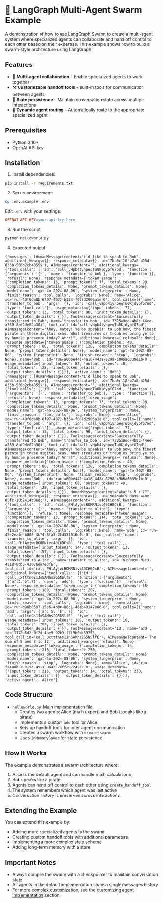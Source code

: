 # 🤖 LangGraph Multi-Agent Swarm Example

A demonstration of how to use LangGraph Swarm to create a multi-agent system where specialized agents can collaborate and hand off control to each other based on their expertise. This example shows how to build a swarm-style architecture using LangGraph.

## Features

- 🤖 **Multi-agent collaboration** - Enable specialized agents to work together
- 🛠️ **Customizable handoff tools** - Built-in tools for communication between agents
- 🧠 **State persistence** - Maintain conversation state across multiple interactions
- 🔄 **Dynamic agent routing** - Automatically route to the appropriate specialized agent

## Prerequisites

- Python 3.10+
- OpenAI API key

## Installation

1. Install dependencies:
```bash
pip install -r requirements.txt
```

2. Set up environment:
```bash
cp .env.example .env
```

Edit `.env` with your settings:
```ini
OPENAI_API_KEY=your-api-key-here
```

3. Run the script:
```bash
python helloworld.py
```

4. Expected output:
```
{'messages': [HumanMessage(content="i'd like to speak to Bob", additional_kwargs={}, response_metadata={}, id='7ba5c118-b7a8-495d-833b-566b2cb48555'), AIMessage(content='', additional_kwargs={'tool_calls': [{'id': 'call_vHpb41yhpeqTu0KjdypfG7od', 'function': {'arguments': '{}', 'name': 'transfer_to_bob'}, 'type': 'function'}], 'refusal': None}, response_metadata={'token_usage': {'completion_tokens': 13, 'prompt_tokens': 77, 'total_tokens': 90, 'completion_tokens_details': None, 'prompt_tokens_details': None}, 'model_name': 'gpt-4o-2024-08-06', 'system_fingerprint': None, 'finish_reason': 'tool_calls', 'logprobs': None}, name='Alice', id='run-40f0da0b-6f97-4072-b334-f007d2905a1e-0', tool_calls=[{'name': 'transfer_to_bob', 'args': {}, 'id': 'call_vHpb41yhpeqTu0KjdypfG7od', 'type': 'tool_call'}], usage_metadata={'input_tokens': 77, 'output_tokens': 13, 'total_tokens': 90, 'input_token_details': {}, 'output_token_details': {}}), ToolMessage(content='Successfully transferred to Bob', name='transfer_to_bob', id='7325a0ed-4b8c-44ee-a369-8cd9de02a303', tool_call_id='call_vHpb41yhpeqTu0KjdypfG7od'), AIMessage(content="Ahoy, matey! Ye be speakin' to Bob now, the finest pirate in these digital seas. What treasures or troubles bring ye to my humble presence today? Arrr!", additional_kwargs={'refusal': None}, response_metadata={'token_usage': {'completion_tokens': 40, 'prompt_tokens': 88, 'total_tokens': 128, 'completion_tokens_details': None, 'prompt_tokens_details': None}, 'model_name': 'gpt-4o-2024-08-06', 'system_fingerprint': None, 'finish_reason': 'stop', 'logprobs': None}, name='Bob', id='run-a60be441-4a16-443a-8298-c906a6339e1b-0', usage_metadata={'input_tokens': 88, 'output_tokens': 40, 'total_tokens': 128, 'input_token_details': {}, 'output_token_details': {}})], 'active_agent': 'Bob'}
{'messages': [HumanMessage(content="i'd like to speak to Bob", additional_kwargs={}, response_metadata={}, id='7ba5c118-b7a8-495d-833b-566b2cb48555'), AIMessage(content='', additional_kwargs={'tool_calls': [{'id': 'call_vHpb41yhpeqTu0KjdypfG7od', 'function': {'arguments': '{}', 'name': 'transfer_to_bob'}, 'type': 'function'}], 'refusal': None}, response_metadata={'token_usage': {'completion_tokens': 13, 'prompt_tokens': 77, 'total_tokens': 90, 'completion_tokens_details': None, 'prompt_tokens_details': None}, 'model_name': 'gpt-4o-2024-08-06', 'system_fingerprint': None, 'finish_reason': 'tool_calls', 'logprobs': None}, name='Alice', id='run-40f0da0b-6f97-4072-b334-f007d2905a1e-0', tool_calls=[{'name': 'transfer_to_bob', 'args': {}, 'id': 'call_vHpb41yhpeqTu0KjdypfG7od', 'type': 'tool_call'}], usage_metadata={'input_tokens': 77, 'output_tokens': 13, 'total_tokens': 90, 'input_token_details': {}, 'output_token_details': {}}), ToolMessage(content='Successfully transferred to Bob', name='transfer_to_bob', id='7325a0ed-4b8c-44ee-a369-8cd9de02a303', tool_call_id='call_vHpb41yhpeqTu0KjdypfG7od'), AIMessage(content="Ahoy, matey! Ye be speakin' to Bob now, the finest pirate in these digital seas. What treasures or troubles bring ye to my humble presence today? Arrr!", additional_kwargs={'refusal': None}, response_metadata={'token_usage': {'completion_tokens': 40, 'prompt_tokens': 88, 'total_tokens': 128, 'completion_tokens_details': None, 'prompt_tokens_details': None}, 'model_name': 'gpt-4o-2024-08-06', 'system_fingerprint': None, 'finish_reason': 'stop', 'logprobs': None}, name='Bob', id='run-a60be441-4a16-443a-8298-c906a6339e1b-0', usage_metadata={'input_tokens': 88, 'output_tokens': 40, 'total_tokens': 128, 'input_token_details': {}, 'output_token_details': {}}), HumanMessage(content="what's 5 + 7?", additional_kwargs={}, response_metadata={}, id='5045abf9-d856-4c6e-85fc-10b2414c06dc'), AIMessage(content='', additional_kwargs={'tool_calls': [{'id': 'call_PHlAyjwcBOMRNivc40CHBCsB', 'function': {'arguments': '{}', 'name': 'transfer_to_alice'}, 'type': 'function'}], 'refusal': None}, response_metadata={'token_usage': {'completion_tokens': 13, 'prompt_tokens': 144, 'total_tokens': 157, 'completion_tokens_details': None, 'prompt_tokens_details': None}, 'model_name': 'gpt-4o-2024-08-06', 'system_fingerprint': None, 'finish_reason': 'tool_calls', 'logprobs': None}, name='Bob', id='run-45e2eafe-b008-4b74-8fa5-28d353016d0c-0', tool_calls=[{'name': 'transfer_to_alice', 'args': {}, 'id': 'call_PHlAyjwcBOMRNivc40CHBCsB', 'type': 'tool_call'}], usage_metadata={'input_tokens': 144, 'output_tokens': 13, 'total_tokens': 157, 'input_token_details': {}, 'output_token_details': {}}), ToolMessage(content='Successfully transferred to Alice', name='transfer_to_alice', id='f6199050-d8c3-4218-8cb5-43076eb7e3f6', tool_call_id='call_PHlAyjwcBOMRNivc40CHBCsB'), AIMessage(content='', additional_kwargs={'tool_calls': [{'id': 'call_uxtttnGs1JnSAMhs2G5NSlfE', 'function': {'arguments': '{"a":5,"b":7}', 'name': 'add'}, 'type': 'function'}], 'refusal': None}, response_metadata={'token_usage': {'completion_tokens': 18, 'prompt_tokens': 189, 'total_tokens': 207, 'completion_tokens_details': None, 'prompt_tokens_details': None}, 'model_name': 'gpt-4o-2024-08-06', 'system_fingerprint': None, 'finish_reason': 'tool_calls', 'logprobs': None}, name='Alice', id='run-b96b0597-15e6-4b80-86c1-46fb48147e06-0', tool_calls=[{'name': 'add', 'args': {'a': 5, 'b': 7}, 'id': 'call_uxtttnGs1JnSAMhs2G5NSlfE', 'type': 'tool_call'}], usage_metadata={'input_tokens': 189, 'output_tokens': 18, 'total_tokens': 207, 'input_token_details': {}, 'output_token_details': {}}), ToolMessage(content='12', name='add', id='1172b8d2-0f26-4ae9-9209-f7f9b0eb3975', tool_call_id='call_uxtttnGs1JnSAMhs2G5NSlfE'), AIMessage(content='The sum of 5 and 7 is 12.', additional_kwargs={'refusal': None}, response_metadata={'token_usage': {'completion_tokens': 14, 'prompt_tokens': 216, 'total_tokens': 230, 'completion_tokens_details': None, 'prompt_tokens_details': None}, 'model_name': 'gpt-4o-2024-08-06', 'system_fingerprint': None, 'finish_reason': 'stop', 'logprobs': None}, name='Alice', id='run-f3400b53-915e-4913-8a4c-7dffc97249e2-0', usage_metadata={'input_tokens': 216, 'output_tokens': 14, 'total_tokens': 230, 'input_token_details': {}, 'output_token_details': {}})], 'active_agent': 'Alice'}
```

## Code Structure

- `helloworld.py`: Main implementation file
  - Creates two agents: Alice (math expert) and Bob (speaks like a pirate)
  - Implements a custom `add` tool for Alice
  - Sets up handoff tools for inter-agent communication
  - Creates a swarm workflow with `create_swarm`
  - Uses `InMemorySaver` for state persistence

## How It Works

The example demonstrates a swarm architecture where:
1. Alice is the default agent and can handle math calculations
2. Bob speaks like a pirate
3. Agents can hand off control to each other using `create_handoff_tool`
4. The system remembers which agent was last active
5. Conversation history is preserved across interactions

## Extending the Example

You can extend this example by:
- Adding more specialized agents to the swarm
- Creating custom handoff tools with additional parameters
- Implementing a more complex state schema
- Adding long-term memory with a store

## Important Notes

- Always compile the swarm with a checkpointer to maintain conversation state
- All agents in the default implementation share a single messages history
- For more complex customization, see the [customizing agent implementation](https://github.com/langchain-ai/langgraph-swarm/blob/main/README.md#customizing-agent-implementation) section